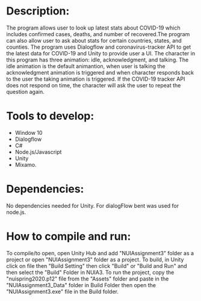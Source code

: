 # Description:
The program allows user to look up latest stats about COVID-19 which includes confirmed cases, deaths, and number of recovered.The program can also allow user to ask about stats for certain countries, states, and counties. 
The program uses Dialogflow and coronavirus-tracker API to get the latest data for COVID-19 and Unity to provide user a UI. 
The character in this program has three animation: idle, acknowledgment, and talking. 
The idle animation is the default animantion, when user is talking the acknowledgment animation is triggered and when character responds back to the user the taking animation is triggered.
If the COVID-19 tracker API does not respond on time, the character will ask the user to repeat the question again.

# Tools to develop:
* Window 10
* Dialogflow
*  C#
*  Node.js/Javascript 
*  Unity 
*  Mixamo.

# Dependencies:
No dependencies needed for Unity. For dialogFlow bent was used for node.js.

# How to compile and run: 
To compile/to open, open Unity Hub and add "NUIAssignment3" folder as a project or open "NUIAssignment3" folder as a project. 
To build, in Unity click on file then "Build Setting" then click "Build" or "Build and Run" and then select the "Build" Folder in NUIA3. 
To run the project, copy the "nuispring2020.p12" file from the "Assets" folder and paste in the "NUIAssignment3_Data" folder in Build Folder then open the "NUIAssignment3.exe" file in the Build folder.
